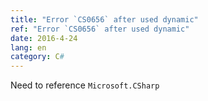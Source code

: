 ```yaml
---
title: "Error `CS0656` after used dynamic"
ref: "Error `CS0656` after used dynamic"
date: 2016-4-24
lang: en
category: C#
---
```


Need to reference `Microsoft.CSharp`
